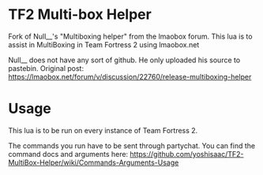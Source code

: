 # TF2 Multi-box Helper
Fork of Null__'s "Multiboxing helper" from the lmaobox forum. This lua is to assist in MultiBoxing in Team Fortress 2 using lmaobox.net
 
Null__ does not have any sort of github. He only uploaded his source to pastebin. Original post: https://lmaobox.net/forum/v/discussion/22760/release-multiboxing-helper

# Usage
This lua is to be run on every instance of Team Fortress 2.
 
The commands you run have to be sent through partychat. You can find the command docs and arguments here: https://github.com/yoshisaac/TF2-MultiBox-Helper/wiki/Commands-Arguments-Usage
